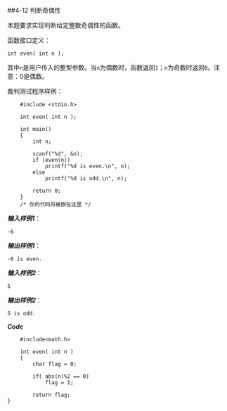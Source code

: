 ##4-12 判断奇偶性   

本题要求实现判断给定整数奇偶性的函数。

函数接口定义：
```
int even( int n );
```
其中`n`是用户传入的整型参数。当`n`为偶数时，函数返回`1`；`n`为奇数时返回`0`。注意：0是偶数。

裁判测试程序样例：


```
	#include <stdio.h>
	
	int even( int n );
	
	int main()
	{    
	    int n;
	
	    scanf("%d", &n);
	    if (even(n))
	        printf("%d is even.\n", n);
	    else
	        printf("%d is odd.\n", n);
	
	    return 0;
	}
	/* 你的代码将被嵌在这里 */
```

***输入样例1***：
```
-6
```

***输出样例1***：
```
-6 is even.
```

***输入样例2***：
```
5
```

***输出样例2***：
```
5 is odd.
```

***Code***

```
	#include<math.h>
	
	int even( int n )
	{
		char flag = 0;
		
		if( abs(n)%2 == 0)
			flag = 1;
		
		return flag;
}
```
